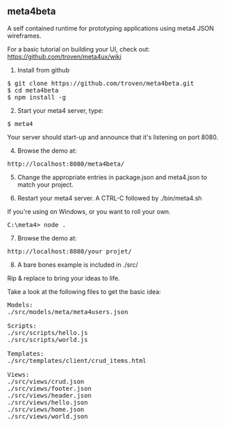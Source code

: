 meta4beta
---------

A self contained runtime for prototyping applications using meta4 JSON wireframes.

For a basic tutorial on building your UI, check out: https://github.com/troven/meta4ux/wiki


1) Install from github

<pre>
$ git clone https://github.com/troven/meta4beta.git
$ cd meta4beta
$ npm install -g
</pre>

2) Start your meta4 server, type:

<pre>
$ meta4
</pre>

Your server should start-up and announce that it's listening on port 8080.

4) Browse the demo at:

<pre>
http://localhost:8080/meta4beta/
</pre>

5) Change the appropriate entries in package.json and meta4.json to match your project.

6) Restart your meta4 server. A CTRL-C followed by ./bin/meta4.sh

If you're using on Windows, or you want to roll your own. 

<pre>
C:\meta4> node .
</pre>

7) Browse the demo at:

<pre>
http://localhost:8080/your_projet/
</pre>

8) A bare bones example is included in ./src/

Rip & replace to bring your ideas to life.

Take a look at the following files to get the basic idea:

<pre>
Models:
./src/models/meta/meta4users.json

Scripts:
./src/scripts/hello.js
./src/scripts/world.js

Templates:
./src/templates/client/crud_items.html

Views:
./src/views/crud.json
./src/views/footer.json
./src/views/header.json
./src/views/hello.json
./src/views/home.json
./src/views/world.json
</pre>

